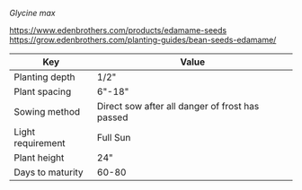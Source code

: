 *Glycine max*

https://www.edenbrothers.com/products/edamame-seeds
https://grow.edenbrothers.com/planting-guides/bean-seeds-edamame/

| Key               | Value                                           |
| ----------------- | ----------------------------------------------- |
| Planting depth    | 1/2"                                            |
| Plant spacing     | 6"-18"                                          |
| Sowing method     | Direct sow after all danger of frost has passed |
| Light requirement | Full Sun                                        |
| Plant height      | 24"                                             |
| Days to maturity  | 60-80                                           |